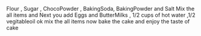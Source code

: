 Flour , Sugar , ChocoPowder , BakingSoda, BakingPowder and Salt Mix the all items and Next you add Eggs and ButterMilks , 1/2 cups of hot water ,1/2 vegitableoil ok mix the all items now bake the cake and enjoy the taste of cake